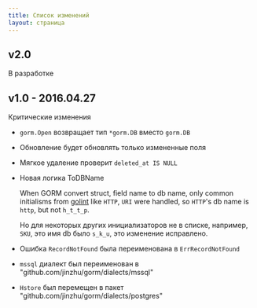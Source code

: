 ```yaml
---
title: Список изменений
layout: страница
---
```


## v2.0

В разработке

## v1.0 - 2016.04.27

Критические изменения

* `gorm.Open` возвращает тип `*gorm.DB` вместо `gorm.DB`

* Обновление будет обновлять только измененные поля

* Мягкое удаление проверит `deleted_at IS NULL`

* Новая логика ToDBName
    
    When GORM convert struct, field name to db name, only common initialisms from [golint](https://github.com/golang/lint/blob/master/lint.go#L702) like `HTTP`, `URI` were handled, so `HTTP`'s db name is `http`, but not `h_t_t_p`.
    
    Но для некоторых других инициализаторов не в списке, например, `SKU`, это имя db было `s_k_u`, это изменение исправлено.

* Ошибка `RecordNotFound` была переименована в `ErrRecordNotFound`

* `mssql` диалект был переименован в "github.com/jinzhu/gorm/dialects/mssql"

* `Hstore` был перемещен в пакет "github.com/jinzhu/gorm/dialects/postgres"
